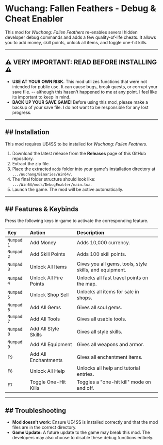 # Wuchang: Fallen Feathers - Debug & Cheat Enabler

This mod for *Wuchang: Fallen Feathers* re-enables several hidden developer debug commands and adds a few quality-of-life cheats. It allows you to add money, skill points, unlock all items, and toggle one-hit kills.

***

## ⚠️ VERY IMPORTANT: READ BEFORE INSTALLING ⚠️

* **USE AT YOUR OWN RISK.** This mod utilizes functions that were not intended for public use. It can cause bugs, break quests, or corrupt your save file. -- although this hasen't happened to me at any point. I feel like its important to keep in mind.
* **BACK UP YOUR SAVE GAME!** Before using this mod, please make a backup of your save file. I do not want to be responsible for any lost progress.
***

## ## Installation

This mod requires UE4SS to be installed for *Wuchang: Fallen Feathers*.

1.  Download the latest release from the **Releases** page of this GitHub repository.
2.  Extract the zip file.
3.  Place the extracted `mods` folder into your game's installation directory at `.../Wuchang/Binaries/Win64/`.
4.  The final folder structure should look like: `.../Win64/mods/DebugEnabler/main.lua`.
5.  Launch the game. The mod will be active automatically.

***

## ## Features & Keybinds

Press the following keys in-game to activate the corresponding feature.

| Key          | Action                 | Description                                                  |
| :----------- | :--------------------- | :----------------------------------------------------------- |
| `Numpad 1`   | Add Money              | Adds 10,000 currency.                                        |
| `Numpad 2`   | Add Skill Points       | Adds 100 skill points.                                       |
| `Numpad 3`   | Unlock All Items       | Gives you all gems, tools, style skills, and equipment.      |
| `Numpad 4`   | Unlock All Fire Points | Unlocks all fast travel points on the map.                   |
| `Numpad 5`   | Unlock Shop Sell       | Unlocks all items for sale in shops.                         |
| `Numpad 6`   | Add All Gems           | Gives all soul gems.                                         |
| `Numpad 7`   | Add All Tools          | Gives all usable tools.                                      |
| `Numpad 8`   | Add All Style Skills   | Gives all style skills.                                      |
| `Numpad 9`   | Add All Equipment      | Gives all weapons and armor.                                 |
| `F9`         | Add All Enchantments   | Gives all enchantment items.                                 |
| `F8`         | Unlock All Help        | Unlocks all help and tutorial entries.                       |
| `F7`         | Toggle One-Hit Kills   | Toggles a "one-hit kill" mode on and off.                    |

***

## ## Troubleshooting

* **Mod doesn't work:** Ensure UE4SS is installed correctly and that the mod files are in the correct directory.
* **Game Update:** A future update to the game may break this mod. The developers may also choose to disable these debug functions entirely.